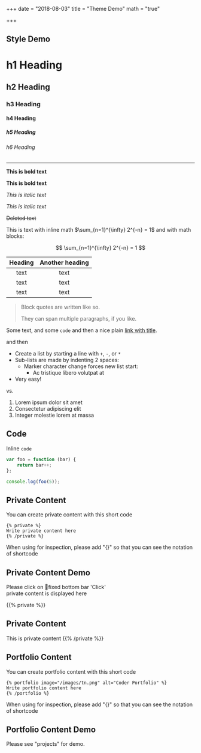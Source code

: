 +++
date = "2018-08-03"
title = "Theme Demo"
math = "true"

+++

## Style Demo

# h1 Heading

## h2 Heading

### h3 Heading

#### h4 Heading

##### h5 Heading

###### h6 Heading

---

**This is bold text**

**This is bold text**

_This is italic text_

_This is italic text_

~~Deleted text~~

This is text with inline math $\sum_{n=1}^{\infty} 2^{-n} = 1$ and with math blocks:

$$
\sum_{n=1}^{\infty} 2^{-n} = 1
$$

| Heading | Another heading |
| :-----: | :-------------: |
|  text   |      text       |
|  text   |      text       |
|  text   |      text       |

> Block quotes are
> written like so.
>
> They can span multiple paragraphs,
> if you like.

Some text, and some `code` and then a nice plain [link with title](https://github.com/davidhampgonsalves/davidhampgonsalves.com-hugo "title text!").

and then

-   Create a list by starting a line with `+`, `-`, or `*`
-   Sub-lists are made by indenting 2 spaces:
    -   Marker character change forces new list start:
        -   Ac tristique libero volutpat at
-   Very easy!

vs.

1. Lorem ipsum dolor sit amet
2. Consectetur adipiscing elit
3. Integer molestie lorem at massa

## Code

Inline `code`

```js
var foo = function (bar) {
    return bar++;
};

console.log(foo(5));
```

## Private Content

You can create private content with this short code

```
{% private %}
Write private content here
{% /private %}
```

When using for inspection, please add "{}" so that you can see the notation of shortcode

## Private Content Demo

Please click on fixed bottom bar 'Click'  
private content is displayed here

{{% private %}}

## Private Content

This is private content
{{% /private %}}

## Portfolio Content

You can create portfolio content with this short code

```
{% portfolio image="/images/tn.png" alt="Coder Portfolio" %}
Write portfolio content here
{% /portfolio %}
```

When using for inspection, please add "{}" so that you can see the notation of shortcode

## Portfolio Content Demo

Please see "projects" for demo.
